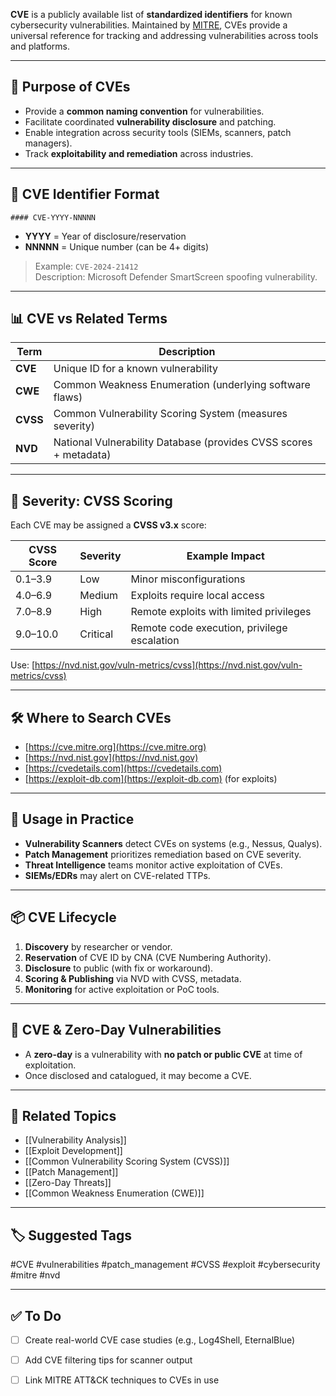 **CVE** is a publicly available list of **standardized identifiers** for known cybersecurity vulnerabilities. Maintained by [MITRE](https://cve.mitre.org), CVEs provide a universal reference for tracking and addressing vulnerabilities across tools and platforms.

---

## 🧭 Purpose of CVEs

- Provide a **common naming convention** for vulnerabilities.
- Facilitate coordinated **vulnerability disclosure** and patching.
- Enable integration across security tools (SIEMs, scanners, patch managers).
- Track **exploitability and remediation** across industries.

---

## 🧬 CVE Identifier Format

	#### CVE-YYYY-NNNNN

- **YYYY** = Year of disclosure/reservation
- **NNNNN** = Unique number (can be 4+ digits)

> Example: `CVE-2024-21412`  
> Description: Microsoft Defender SmartScreen spoofing vulnerability.

---

## 📊 CVE vs Related Terms

| Term         | Description                                                      |
|--------------|------------------------------------------------------------------|
| **CVE**      | Unique ID for a known vulnerability                              |
| **CWE**      | Common Weakness Enumeration (underlying software flaws)          |
| **CVSS**     | Common Vulnerability Scoring System (measures severity)          |
| **NVD**      | National Vulnerability Database (provides CVSS scores + metadata)|

---

## 🎯 Severity: CVSS Scoring

Each CVE may be assigned a **CVSS v3.x** score:

| CVSS Score | Severity   | Example Impact                         |
|------------|------------|----------------------------------------|
| 0.1–3.9    | Low        | Minor misconfigurations                |
| 4.0–6.9    | Medium     | Exploits require local access          |
| 7.0–8.9    | High       | Remote exploits with limited privileges|
| 9.0–10.0   | Critical   | Remote code execution, privilege escalation |

Use: [https://nvd.nist.gov/vuln-metrics/cvss](https://nvd.nist.gov/vuln-metrics/cvss)

---

## 🛠 Where to Search CVEs

- [https://cve.mitre.org](https://cve.mitre.org)
- [https://nvd.nist.gov](https://nvd.nist.gov)
- [https://cvedetails.com](https://cvedetails.com)
- [https://exploit-db.com](https://exploit-db.com) (for exploits)

---

## 🧰 Usage in Practice

- **Vulnerability Scanners** detect CVEs on systems (e.g., Nessus, Qualys).
- **Patch Management** prioritizes remediation based on CVE severity.
- **Threat Intelligence** teams monitor active exploitation of CVEs.
- **SIEMs/EDRs** may alert on CVE-related TTPs.

---

## 📦 CVE Lifecycle

1. **Discovery** by researcher or vendor.
2. **Reservation** of CVE ID by CNA (CVE Numbering Authority).
3. **Disclosure** to public (with fix or workaround).
4. **Scoring & Publishing** via NVD with CVSS, metadata.
5. **Monitoring** for active exploitation or PoC tools.

---

## 🔐 CVE & Zero-Day Vulnerabilities

- A **zero-day** is a vulnerability with **no patch or public CVE** at time of exploitation.
- Once disclosed and catalogued, it may become a CVE.

---

## 🧠 Related Topics

- [[Vulnerability Analysis]]
- [[Exploit Development]]
- [[Common Vulnerability Scoring System (CVSS)]]
- [[Patch Management]]
- [[Zero-Day Threats]]
- [[Common Weakness Enumeration (CWE)]]

---

## 🏷 Suggested Tags

#CVE #vulnerabilities #patch_management #CVSS #exploit #cybersecurity #mitre #nvd

---

## ✅ To Do

- [ ] Create real-world CVE case studies (e.g., Log4Shell, EternalBlue)
- [ ] Add CVE filtering tips for scanner output
- [ ] Link MITRE ATT&CK techniques to CVEs in use

